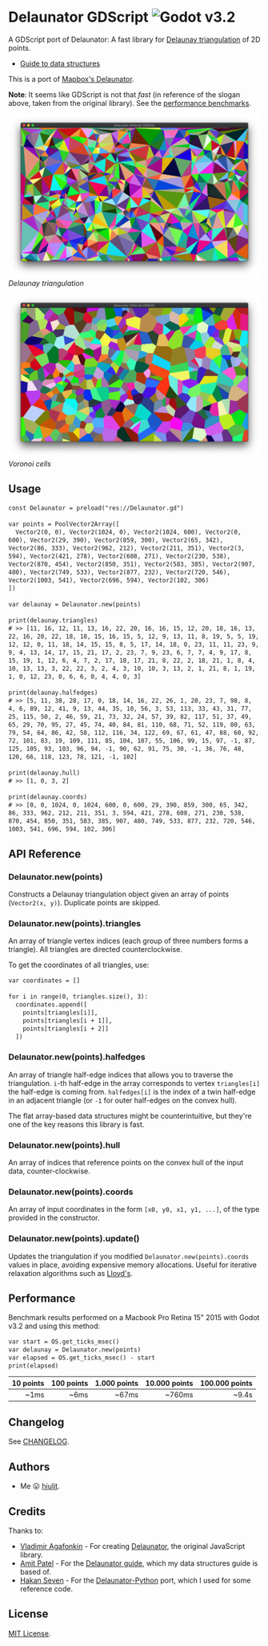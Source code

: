 # Delaunator GDScript ![Godot v3.2](https://img.shields.io/badge/Godot-v3.2-%23478cbf?logo=godot-engine&logoColor=white)

A GDScript port of Delaunator: A fast library for [Delaunay triangulation](https://en.wikipedia.org/wiki/Delaunay_triangulation) of 2D points.

* [Guide to data structures](/DATA_STRUCTURES.md)

This is a port of [Mapbox's Delaunator](https://github.com/mapbox/delaunator).

**Note**: It seems like GDScript is not that *fast* (in reference of the slogan above, taken from the original library). See the [performance benchmarks](#performance).

![Delaunay triangulation](/examples/00-a-delaunay-triangulation.png)
*Delaunay triangulation*

![Voronoi cells](/examples/00-b-voronoi-cells.png)
*Voronoi cells*

## Usage

```gdscript
const Delaunator = preload("res://Delaunator.gd")

var points = PoolVector2Array([
  Vector2(0, 0), Vector2(1024, 0), Vector2(1024, 600), Vector2(0, 600), Vector2(29, 390), Vector2(859, 300), Vector2(65, 342), Vector2(86, 333), Vector2(962, 212), Vector2(211, 351), Vector2(3, 594), Vector2(421, 278), Vector2(608, 271), Vector2(230, 538), Vector2(870, 454), Vector2(850, 351), Vector2(583, 385), Vector2(907, 480), Vector2(749, 533), Vector2(877, 232), Vector2(720, 546), Vector2(1003, 541), Vector2(696, 594), Vector2(102, 306)
])

var delaunay = Delaunator.new(points)

print(delaunay.triangles)
# >> [11, 16, 12, 11, 13, 16, 22, 20, 16, 16, 15, 12, 20, 18, 16, 13, 22, 16, 20, 22, 18, 18, 15, 16, 15, 5, 12, 9, 13, 11, 8, 19, 5, 5, 19, 12, 12, 0, 11, 18, 14, 15, 15, 8, 5, 17, 14, 18, 0, 23, 11, 11, 23, 9, 9, 4, 13, 14, 17, 15, 21, 17, 2, 23, 7, 9, 23, 6, 7, 7, 4, 9, 17, 8, 15, 19, 1, 12, 6, 4, 7, 2, 17, 18, 17, 21, 8, 22, 2, 18, 21, 1, 8, 4, 10, 13, 13, 3, 22, 22, 3, 2, 4, 3, 10, 10, 3, 13, 2, 1, 21, 8, 1, 19, 1, 0, 12, 23, 0, 6, 6, 0, 4, 4, 0, 3]

print(delaunay.halfedges)
# >> [5, 11, 38, 28, 17, 0, 18, 14, 16, 22, 26, 1, 20, 23, 7, 98, 8, 4, 6, 89, 12, 41, 9, 13, 44, 35, 10, 56, 3, 53, 113, 33, 43, 31, 77, 25, 115, 50, 2, 46, 59, 21, 73, 32, 24, 57, 39, 82, 117, 51, 37, 49, 65, 29, 70, 95, 27, 45, 74, 40, 84, 81, 110, 68, 71, 52, 119, 80, 63, 79, 54, 64, 86, 42, 58, 112, 116, 34, 122, 69, 67, 61, 47, 88, 60, 92, 72, 101, 83, 19, 109, 111, 85, 104, 107, 55, 106, 99, 15, 97, -1, 87, 125, 105, 93, 103, 96, 94, -1, 90, 62, 91, 75, 30, -1, 36, 76, 48, 120, 66, 118, 123, 78, 121, -1, 102]

print(delaunay.hull)
# >> [1, 0, 3, 2]

print(delaunay.coords)
# >> [0, 0, 1024, 0, 1024, 600, 0, 600, 29, 390, 859, 300, 65, 342, 86, 333, 962, 212, 211, 351, 3, 594, 421, 278, 608, 271, 230, 538, 870, 454, 850, 351, 583, 385, 907, 480, 749, 533, 877, 232, 720, 546, 1003, 541, 696, 594, 102, 306]

```

## API Reference

### Delaunator.new(points)

Constructs a Delaunay triangulation object given an array of points (`Vector2(x, y)`). Duplicate points are skipped.

### Delaunator.new(points).triangles

An array of triangle vertex indices (each group of three numbers forms a triangle). All triangles are directed counterclockwise.

To get the coordinates of all triangles, use:

```gdscript
var coordinates = []

for i in range(0, triangles.size(), 3):
  coordinates.append([
    points[triangles[i]],
    points[triangles[i + 1]],
    points[triangles[i + 2]]
  ])
```

### Delaunator.new(points).halfedges

An array of triangle half-edge indices that allows you to traverse the triangulation.
`i`-th half-edge in the array corresponds to vertex `triangles[i]` the half-edge is coming from.
`halfedges[i]` is the index of a twin half-edge in an adjacent triangle (or `-1` for outer half-edges on the convex hull).

The flat array-based data structures might be counterintuitive, but they're one of the key reasons this library is fast.

### Delaunator.new(points).hull

An array of indices that reference points on the convex hull of the input data, counter-clockwise.

### Delaunator.new(points).coords

An array of input coordinates in the form `[x0, y0, x1, y1, ...]`, of the type provided in the constructor.

### Delaunator.new(points).update()

Updates the triangulation if you modified `Delaunator.new(points).coords` values in place, avoiding expensive memory allocations. Useful for iterative relaxation algorithms such as [Lloyd's](https://en.wikipedia.org/wiki/Lloyd%27s_algorithm).

## Performance

Benchmark results performed on a Macbook Pro Retina 15" 2015 with Godot v3.2 and using this method:

```gdscript
var start = OS.get_ticks_msec()
var delaunay = Delaunator.new(points)
var elapsed = OS.get_ticks_msec() - start
print(elapsed)
```

| 10 points | 100 points | 1.000 points | 10.000 points | 100.000 points |
| --: | --: | --: | --: | --: |
| ~1ms | ~6ms | ~67ms | ~760ms | ~9.4s|

## Changelog

See [CHANGELOG](/CHANGELOG.md).

## Authors

* Me 😛 [hiulit](https://github.com/hiulit).

## Credits

Thanks to:

* [Vladimir Agafonkin](https://github.com/mourner) - For creating [Delaunator](https://github.com/mapbox/delaunator), the original JavaScript library.
* [Amit Patel](https://github.com/redblobgames) - For the [Delaunator guide](https://mapbox.github.io/delaunator/), which my data structures guide is based of.
* [Hakan Seven](https://github.com/HakanSeven12) - For the [Delaunator-Python](https://github.com/HakanSeven12/Delaunator-Python) port, which I used for some reference code.

## License

[MIT License](/LICENSE).
